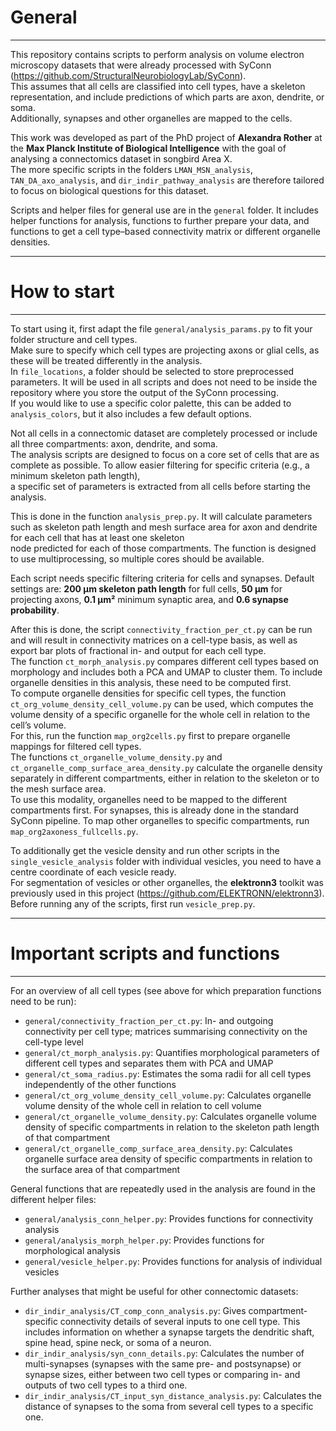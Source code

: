 # General
----

This repository contains scripts to perform analysis on volume electron microscopy datasets that were already processed with SyConn (https://github.com/StructuralNeurobiologyLab/SyConn).  
This assumes that all cells are classified into cell types, have a skeleton representation, and include predictions of which parts are axon, dendrite, or soma.  
Additionally, synapses and other organelles are mapped to the cells.  

This work was developed as part of the PhD project of **Alexandra Rother** at the **Max Planck Institute of Biological Intelligence** with the goal of analysing a connectomics dataset in songbird Area X.  
The more specific scripts in the folders `LMAN_MSN_analysis`, `TAN_DA_axo_analysis`, and `dir_indir_pathway_analysis` are therefore tailored to focus on biological questions for this dataset.  

Scripts and helper files for general use are in the `general` folder. It includes helper functions for analysis, functions to further prepare your data, and functions to get a cell type–based connectivity matrix or different organelle densities.  

---

# How to start
---

To start using it, first adapt the file `general/analysis_params.py` to fit your folder structure and cell types.  
Make sure to specify which cell types are projecting axons or glial cells, as these will be treated differently in the analysis.  
In `file_locations`, a folder should be selected to store preprocessed parameters. It will be used in all scripts and does not need to be inside the repository where you store the output of the SyConn processing.  
If you would like to use a specific color palette, this can be added to `analysis_colors`, but it also includes a few default options.  

Not all cells in a connectomic dataset are completely processed or include all three compartments: axon, dendrite, and soma.  
The analysis scripts are designed to focus on a core set of cells that are as complete as possible. To allow easier filtering for specific criteria (e.g., a minimum skeleton path length),  
a specific set of parameters is extracted from all cells before starting the analysis.  

This is done in the function `analysis_prep.py`. It will calculate parameters such as skeleton path length and mesh surface area for axon and dendrite for each cell that has at least one skeleton  
node predicted for each of those compartments. The function is designed to use multiprocessing, so multiple cores should be available.  

Each script needs specific filtering criteria for cells and synapses. Default settings are: **200 µm skeleton path length** for full cells, **50 µm** for projecting axons, **0.1 µm²** minimum synaptic area, and **0.6 synapse probability**.  

After this is done, the script `connectivity_fraction_per_ct.py` can be run and will result in connectivity matrices on a cell-type basis, as well as export bar plots of fractional in- and output for each cell type.  
The function `ct_morph_analysis.py` compares different cell types based on morphology and includes both a PCA and UMAP to cluster them. To include organelle densities in this analysis, these need to be computed first.  
To compute organelle densities for specific cell types, the function `ct_org_volume_density_cell_volume.py` can be used, which computes the volume density of a specific organelle for the whole cell in relation to the cell’s volume.  
For this, run the function `map_org2cells.py` first to prepare organelle mappings for filtered cell types.  
The functions `ct_organelle_volume_density.py` and `ct_organelle_comp_surface_area_density.py` calculate the organelle density separately in different compartments, either in relation to the skeleton or to the mesh surface area.  
To use this modality, organelles need to be mapped to the different compartments first. For synapses, this is already done in the standard SyConn pipeline. To map other organelles to specific compartments, run `map_org2axoness_fullcells.py`.  

To additionally get the vesicle density and run other scripts in the `single_vesicle_analysis` folder with individual vesicles, you need to have a centre coordinate of each vesicle ready.  
For segmentation of vesicles or other organelles, the **elektronn3** toolkit was previously used in this project (https://github.com/ELEKTRONN/elektronn3). Before running any of the scripts, first run `vesicle_prep.py`.  

---

# Important scripts and functions
---

For an overview of all cell types (see above for which preparation functions need to be run):  
- `general/connectivity_fraction_per_ct.py`: In- and outgoing connectivity per cell type; matrices summarising connectivity on the cell-type level  
- `general/ct_morph_analysis.py`: Quantifies morphological parameters of different cell types and separates them with PCA and UMAP  
- `general/ct_soma_radius.py`: Estimates the soma radii for all cell types independently of the other functions  
- `general/ct_org_volume_density_cell_volume.py`: Calculates organelle volume density of the whole cell in relation to cell volume  
- `general/ct_organelle_volume_density.py`: Calculates organelle volume density of specific compartments in relation to the skeleton path length of that compartment  
- `general/ct_organelle_comp_surface_area_density.py`: Calculates organelle surface area density of specific compartments in relation to the surface area of that compartment  

General functions that are repeatedly used in the analysis are found in the different helper files:  
- `general/analysis_conn_helper.py`: Provides functions for connectivity analysis  
- `general/analysis_morph_helper.py`: Provides functions for morphological analysis  
- `general/vesicle_helper.py`: Provides functions for analysis of individual vesicles  

Further analyses that might be useful for other connectomic datasets:  
- `dir_indir_analysis/CT_comp_conn_analysis.py`: Gives compartment-specific connectivity details of several inputs to one cell type. This includes information on whether a synapse targets the dendritic shaft, spine head, spine neck, or soma of a neuron.  
- `dir_indir_analysis/syn_conn_details.py`: Calculates the number of multi-synapses (synapses with the same pre- and postsynapse) or synapse sizes, either between two cell types or comparing in- and outputs of two cell types to a third one.  
- `dir_indir_analysis/CT_input_syn_distance_analysis.py`: Calculates the distance of synapses to the soma from several cell types to a specific one.  



